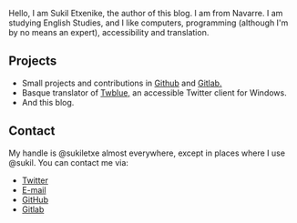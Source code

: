 <!--
.. title: About me
.. slug: about
.. date: 2017-11-19 10:59:20+01:00
.. tags: 
.. category: 
.. link: 
.. description: 
.. type: text
-->

Hello, I am Sukil Etxenike, the author of  this blog. I am from Navarre. I am studying English Studies, and I like computers, programming (although I'm by no means an expert), accessibility and translation.

## Projects
* Small projects and contributions in [Github][gh] and [Gitlab.][gl]
* Basque translator of [Twblue,][twblue] an accessible Twitter client for Windows.
* And this blog.

## Contact
My handle is @sukiletxe almost everywhere, except in places where I use @sukil. You can contact me via: 
* [Twitter][tw]
* [E-mail][email]
* [GitHub][gh]
* [Gitlab][gl]

[gh]: https://github.com/sukiletxe
[gl]: https://gitlab.com/sukiletxe
[twblue]: https://twblue.es
[tw]: https://twitter.com/sukiletxe
[email]: mailto:sukiletxe@gmail.com

